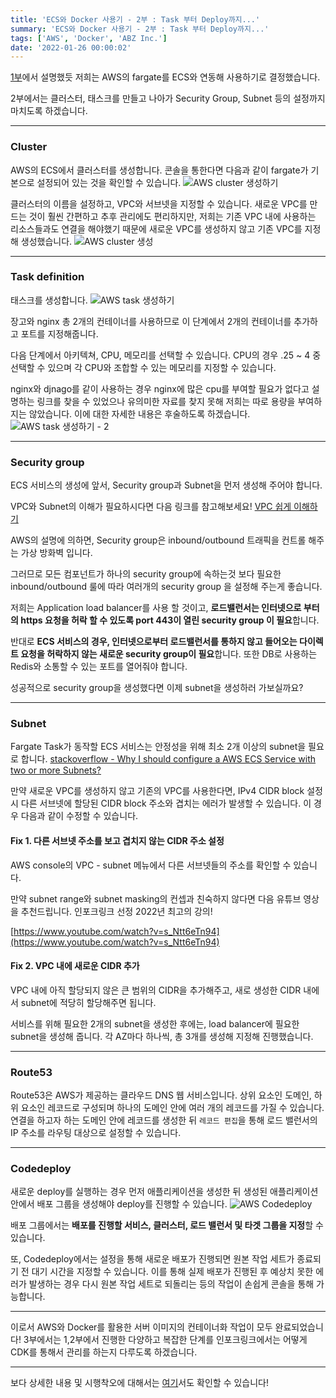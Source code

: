 ```yaml
---
title: 'ECS와 Docker 사용기 - 2부 : Task 부터 Deploy까지...'
summary: 'ECS와 Docker 사용기 - 2부 : Task 부터 Deploy까지...'
tags: ['AWS', 'Docker', 'ABZ Inc.']
date: '2022-01-26 00:00:02'
---
```


[1부](https://hotjae.com/posts/use-ecs-with-docker-part-1)에서 설명했듯 저희는 AWS의 fargate를 ECS와 연동해 사용하기로 결정했습니다.

2부에서는 클러스터, 태스크를 만들고 나아가 Security Group, Subnet 등의 설정까지 마치도록 하겠습니다. 
***
### Cluster
AWS의 ECS에서 클러스터를 생성합니다. 콘솔을 통한다면 다음과 같이 fargate가 기본으로 설정되어 있는 것을 확인할 수 있습니다.
![AWS cluster 생성하기](https://images.velog.io/images/gouz7514/post/c2758030-3924-42b0-9573-cc64a5392d98/image.png)

클러스터의 이름을 설정하고, VPC와 서브넷을 지정할 수 있습니다. 새로운 VPC를 만드는 것이 훨씬 간편하고 추후 관리에도 편리하지만, 저희는 기존 VPC 내에 사용하는 리소스들과도 연결을 해야했기 때문에 새로운 VPC를 생성하지 않고 기존 VPC를 지정해 생성했습니다.
![AWS cluster 생성](https://images.velog.io/images/gouz7514/post/f244e04c-155f-4dc8-8bab-fcf9e6006752/image.png)
***
### Task definition
태스크를 생성합니다.
![AWS task 생성하기](https://images.velog.io/images/gouz7514/post/b1c6beee-9f62-4ea4-9a52-b070d3889f82/image.png)

장고와 nginx 총 2개의 컨테이너를 사용하므로 이 단계에서 2개의 컨테이너를 추가하고 포트를 지정해줍니다.

다음 단계에서 아키텍쳐, CPU, 메모리를 선택할 수 있습니다.
CPU의 경우 .25 ~ 4 중 선택할 수 있으며 각 CPU와 조합할 수 있는 메모리를 지정할 수 있습니다.

nginx와 djnago를 같이 사용하는 경우 nginx에 많은 cpu를 부여할 필요가 없다고 설명하는 링크를 찾을 수 있었으나 유의미한 자료를 찾지 못해 저희는 따로 용량을 부여하지는 않았습니다. 이에 대한 자세한 내용은 후술하도록 하겠습니다.
![AWS task 생성하기 - 2](https://images.velog.io/images/gouz7514/post/27c79b3b-6810-4a9c-beba-d233eac495a5/image.png)
***
### Security group
ECS 서비스의 생성에 앞서, Security group과 Subnet을 먼저 생성해 주어야 합니다.

VPC와 Subnet의 이해가 필요하시다면 다음 링크를 참고해보세요!
[VPC 쉽게 이해하기](https://aws-hyoh.tistory.com/entry/VPC-%EC%89%BD%EA%B2%8C-%EC%9D%B4%ED%95%B4%ED%95%98%EA%B8%B0-1)

AWS의 설명에 의하면, Security group은 inbound/outbound 트래픽을 컨트롤 해주는 가상 방화벽 입니다.

그러므로 모든 컴포넌트가 하나의 security group에 속하는것 보다 필요한 inbound/outbound 룰에 따라 여러개의 security group 을 설정해 주는게 좋습니다.

저희는 Application load balancer를 사용 할 것이고, **로드밸런서는 인터넷으로 부터의 https 요청을 허락 할 수 있도록 port 443이 열린 security group 이 필요**합니다.

반대로 **ECS 서비스의 경우, 인터넷으로부터 로드밸런서를 통하지 않고 들어오는 다이렉트 요청을 허락하지 않는 새로운 security group이 필요**합니다. 또한 DB로 사용하는 Redis와 소통할 수 있는 포트를 열어줘야 합니다.

성공적으로 security group을 생성했다면 이제 subnet을 생성하러 가보실까요?
***
### Subnet
Fargate Task가 동작할 ECS 서비스는 안정성을 위해 최소 2개 이상의 subnet을 필요로 합니다.
[stackoverflow - Why I should configure a AWS ECS Service with two or more Subnets? ](https://stackoverflow.com/questions/62971888/why-i-should-configure-a-aws-ecs-service-with-two-or-more-subnets)

만약 새로운 VPC를 생성하지 않고 기존의 VPC를 사용한다면, IPv4 CIDR block 설정 시 다른 서브넷에 할당된 CIDR block 주소와 겹치는 에러가 발생할 수 있습니다. 이 경우 다음과 같이 수정할 수 있습니다.

#### Fix 1. 다른 서브넷 주소를 보고 겹치지 않는 CIDR 주소 설정
AWS console의 VPC - subnet 메뉴에서 다른 서브넷들의 주소를 확인할 수 있습니다.

만약 subnet range와 subnet masking의 컨셉과 친숙하지 않다면 다음 유튜브 영상을 추천드립니다. 인포크링크 선정 2022년 최고의 강의!

[https://www.youtube.com/watch?v=s_Ntt6eTn94](https://www.youtube.com/watch?v=s_Ntt6eTn94)

#### Fix 2. VPC 내에 새로운 CIDR 추가
VPC 내에 아직 할당되지 않은 큰 범위의 CIDR을 추가해주고, 새로 생성한 CIDR 내에서 subnet에 적당히 할당해주면 됩니다.

서비스를 위해 필요한 2개의 subnet을 생성한 후에는, load balancer에 필요한 subnet을 생성해 줍니다. 각 AZ마다 하나씩, 총 3개를 생성해 지정해 진행했습니다.

***
### Route53
Route53은 AWS가 제공하는 클라우드 DNS 웹 서비스입니다.
상위 요소인 도메인, 하위 요소인 레코드로 구성되며 하나의 도메인 안에 여러 개의 레코드를 가질 수 있습니다.
연결을 하고자 하는 도메인 안에 레코드를 생성한 뒤 `레코드 편집`을 통해 로드 밸런서의 IP 주소를 라우팅 대상으로 설정할 수 있습니다.
***
### Codedeploy
새로운 deploy를 실행하는 경우 먼저 애플리케이션을 생성한 뒤 생성된 애플리케이션 안에서 배포 그룹을 생성해야 deploy를 진행할 수 있습니다.
![AWS Codedeploy](https://images.velog.io/images/gouz7514/post/a47bfa21-351a-4186-a721-9f416e9e4a1c/image.png)

배포 그룹에서는 **배포를 진행할 서비스, 클러스터, 로드 밸런서 및 타겟 그룹을 지정**할 수 있습니다.

또, Codedeploy에서는 설정을 통해 새로운 배포가 진행되면 원본 작업 세트가 종료되기 전 대기 시간을 지정할 수 있습니다. 이를 통해 실제 배포가 진행된 후 예상치 못한 에러가 발생하는 경우 다시 원본 작업 세트로 되돌리는 등의 작업이 손쉽게 콘솔을 통해 가능합니다.

***
이로서 AWS와 Docker를 활용한 서버 이미지의 컨테이너화 작업이 모두 완료되었습니다!
3부에서는 1,2부에서 진행한 다양하고 복잡한 단계를 인포크링크에서는 어떻게 CDK를 통해서 관리를 하는지 다루도록 하겠습니다.
***
보다 상세한 내용 및 시행착오에 대해서는 [여기](https://medium.com/ab-z/%EA%B8%89%EA%B2%A9%ED%95%98%EA%B2%8C-%EC%A6%9D%EA%B0%80%ED%95%98%EB%8A%94-%ED%8A%B8%EB%9E%98%ED%94%BD-%EC%96%B4%EB%96%BB%EA%B2%8C-%EB%8C%80%EB%B9%84%ED%95%A0%EA%B9%8C-d92f2fbf2130)서도 확인할 수 있습니다!